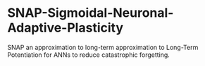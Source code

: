 # SNAP-Sigmoidal-Neuronal-Adaptive-Plasticity
SNAP an approximation to long-term approximation to Long-Term Potentiation for ANNs to reduce catastrophic forgetting. 
